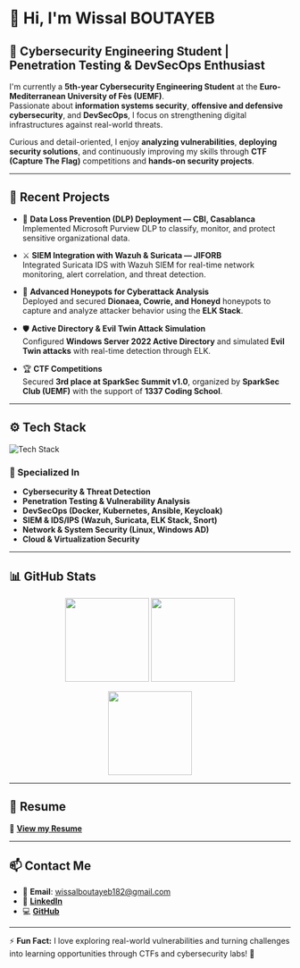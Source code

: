 # 👋 Hi, I'm **Wissal BOUTAYEB**

## 🔐 Cybersecurity Engineering Student | Penetration Testing & DevSecOps Enthusiast  

I'm currently a **5th-year Cybersecurity Engineering Student** at the **Euro-Mediterranean University of Fès (UEMF)**.  
Passionate about **information systems security**, **offensive and defensive cybersecurity**, and **DevSecOps**, I focus on strengthening digital infrastructures against real-world threats.  

Curious and detail-oriented, I enjoy **analyzing vulnerabilities**, **deploying security solutions**, and continuously improving my skills through **CTF (Capture The Flag)** competitions and **hands-on security projects**.

---

## 🚀 Recent Projects  

- 🧠 **Data Loss Prevention (DLP) Deployment — CBI, Casablanca**  
  Implemented Microsoft Purview DLP to classify, monitor, and protect sensitive organizational data.  

- ⚔️ **SIEM Integration with Wazuh & Suricata — JIFORB**  
  Integrated Suricata IDS with Wazuh SIEM for real-time network monitoring, alert correlation, and threat detection.  

- 🎯 **Advanced Honeypots for Cyberattack Analysis**  
  Deployed and secured **Dionaea, Cowrie, and Honeyd** honeypots to capture and analyze attacker behavior using the **ELK Stack**.  

- 🛡️ **Active Directory & Evil Twin Attack Simulation**  
  Configured **Windows Server 2022 Active Directory** and simulated **Evil Twin attacks** with real-time detection through ELK.  

- 🏆 **CTF Competitions**  
  Secured **3rd place at SparkSec Summit v1.0**, organized by **SparkSec Club (UEMF)** with the support of **1337 Coding School**.

---

## ⚙️ Tech Stack  
![Tech Stack](https://skillicons.dev/icons?i=linux,python,docker,kubernetes,ansible,mysql,php,nodejs,javascript,html,css,oracle,bash,git)

### 🧩 Specialized In  
- **Cybersecurity & Threat Detection**  
- **Penetration Testing & Vulnerability Analysis**  
- **DevSecOps (Docker, Kubernetes, Ansible, Keycloak)**  
- **SIEM & IDS/IPS (Wazuh, Suricata, ELK Stack, Snort)**  
- **Network & System Security (Linux, Windows AD)**  
- **Cloud & Virtualization Security**

---

## 📊 GitHub Stats  

<p align="center">
  <img src="https://github-readme-stats.vercel.app/api?username=wissalboutayeb&show_icons=true&theme=radical" height="150" />
  <img src="https://github-readme-streak-stats.herokuapp.com/?user=wissalboutayeb&theme=radical" height="150" />
</p>

<p align="center">
  <img src="https://github-readme-stats.vercel.app/api/top-langs/?username=wissalboutayeb&layout=compact&theme=radical" height="150" />
</p>

---

## 📄 Resume  
📎 [**View my Resume**](BOUTAYEB%20Wissal%20CV%20PFE%20cybers%C3%A9curit%C3%A9.pdf)

---

## 📫 Contact Me  

- 📧 **Email**: [wissalboutayeb182@gmail.com](mailto:wissalboutayeb182@gmail.com)  
- 💼 [**LinkedIn**](https://www.linkedin.com/in/wissal-boutayeb-b57a13277/)  
- 💻 [**GitHub**](https://github.com/wissalboutayeb)

---

⚡ **Fun Fact:** I love exploring real-world vulnerabilities and turning challenges into learning opportunities through CTFs and cybersecurity labs! 🧩
